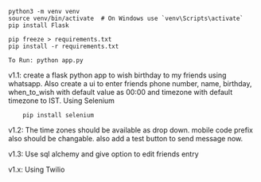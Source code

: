     python3 -m venv venv
    source venv/bin/activate  # On Windows use `venv\Scripts\activate`
    pip install Flask

    pip freeze > requirements.txt
    pip install -r requirements.txt

    To Run: python app.py

v1.1:
    create a flask python app to wish birthday to my friends using whatsapp. Also create a ui to enter friends phone number, name, birthday, when_to_wish with default value as 00:00 and timezone with default timezone to IST. Using Selenium
    
        pip install selenium

v1.2: The time zones should be available as drop down.
mobile code prefix also should be changable.
also add a test button to send message now.

v1.3: Use sql alchemy and give option to edit friends entry

v1.x: Using Twilio
